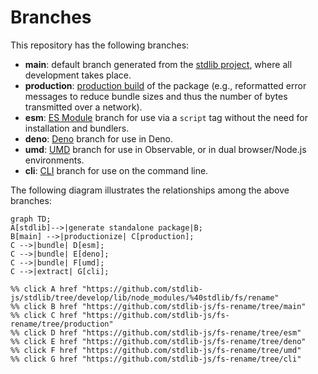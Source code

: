 <!--

@license Apache-2.0

Copyright (c) 2023 The Stdlib Authors.

Licensed under the Apache License, Version 2.0 (the "License");
you may not use this file except in compliance with the License.
You may obtain a copy of the License at

    http://www.apache.org/licenses/LICENSE-2.0

Unless required by applicable law or agreed to in writing, software
distributed under the License is distributed on an "AS IS" BASIS,
WITHOUT WARRANTIES OR CONDITIONS OF ANY KIND, either express or implied.
See the License for the specific language governing permissions and
limitations under the License.

-->

# Branches

This repository has the following branches:

-   **main**: default branch generated from the [stdlib project][stdlib-url], where all development takes place.
-   **production**: [production build][production-url] of the package (e.g., reformatted error messages to reduce bundle sizes and thus the number of bytes transmitted over a network).
-   **esm**: [ES Module][esm-url] branch for use via a `script` tag without the need for installation and bundlers.
-   **deno**: [Deno][deno-url] branch for use in Deno.
-   **umd**: [UMD][umd-url] branch for use in Observable, or in dual browser/Node.js environments.
-   **cli**: [CLI][cli-url] branch for use on the command line.

The following diagram illustrates the relationships among the above branches:

```mermaid
graph TD;
A[stdlib]-->|generate standalone package|B;
B[main] -->|productionize| C[production];
C -->|bundle| D[esm];
C -->|bundle| E[deno];
C -->|bundle| F[umd];
C -->|extract| G[cli];

%% click A href "https://github.com/stdlib-js/stdlib/tree/develop/lib/node_modules/%40stdlib/fs/rename"
%% click B href "https://github.com/stdlib-js/fs-rename/tree/main"
%% click C href "https://github.com/stdlib-js/fs-rename/tree/production"
%% click D href "https://github.com/stdlib-js/fs-rename/tree/esm"
%% click E href "https://github.com/stdlib-js/fs-rename/tree/deno"
%% click F href "https://github.com/stdlib-js/fs-rename/tree/umd"
%% click G href "https://github.com/stdlib-js/fs-rename/tree/cli"
```

[stdlib-url]: https://github.com/stdlib-js/stdlib/tree/develop/lib/node_modules/%40stdlib/fs/rename
[production-url]: https://github.com/stdlib-js/fs-rename/tree/production
[deno-url]: https://github.com/stdlib-js/fs-rename/tree/deno
[umd-url]: https://github.com/stdlib-js/fs-rename/tree/umd
[esm-url]: https://github.com/stdlib-js/fs-rename/tree/esm
[cli-url]: https://github.com/stdlib-js/fs-rename/tree/cli